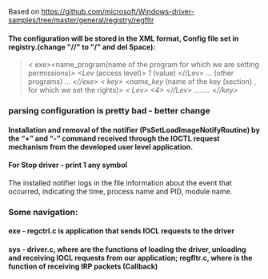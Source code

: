 Based on https://github.com/microsoft/Windows-driver-samples/tree/master/general/registry/regfltr
      
#### The configuration will be stored in the XML format, Config file set in registry.(change "//" to "/" and del Space):
> < exe><name_program(name of the program for which we are setting permissions)*> <Lev* (access level)> *1* (value) <//Lev> ... (other programs) 
... *<//exe> < key> <name_key* (name of the key (section) , for which we set the rights)> *< Lev> <4> <//Lev> ........ <//key>*
### parsing configuration is pretty bad - better change
#### Installation and removal of the notifier (PsSetLoadImageNotifyRoutine) by the “+” and “-” command received through the IOCTL request mechanism from the developed user level application. 
#### For Stop driver - print 1 any symbol
The installed notifier logs in the file information about the event that occurred, indicating the time, process name and PID, module name.
### Some navigation:
#### exe - regctrl.c is application that sends IOCL requests to the driver
#### sys - driver.c, where are the functions of loading the driver, unloading and receiving IOCL requests from our application; regfltr.c, where is the function of receiving IRP packets (Callback)
